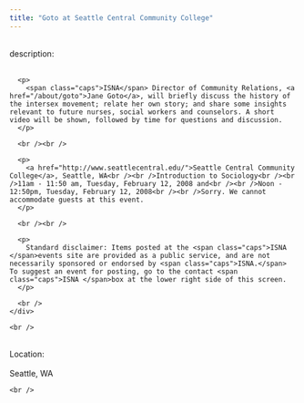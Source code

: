 ```yaml
---
title: "Goto at Seattle Central Community College"
---
```


<div class="flexinode-body flexinode-2">
  <div class="flexinode-textarea-1">
    <div class="form-item">
      <br /> <label>description:</label><br /><br /> 
      
      <p>
        <span class="caps">ISNA</span> Director of Community Relations, <a href="/about/goto">Jane Goto</a>, will briefly discuss the history of the intersex movement; relate her own story; and share some insights relevant to future nurses, social workers and counselors. A short video will be shown, followed by time for questions and discussion.
      </p>
      
      <br /><br />
      
      <p>
        <a href="http://www.seattlecentral.edu/">Seattle Central Community College</a>, Seattle, WA<br /><br />Introduction to Sociology<br /><br />11am - 11:50 am, Tuesday, February 12, 2008 and<br /><br />Noon - 12:50pm, Tuesday, February 12, 2008<br /><br />Sorry. We cannot accommodate guests at this event.
      </p>
      
      <br /><br />
      
      <p>
        Standard disclaimer: Items posted at the <span class="caps">ISNA </span>events site are provided as a public service, and are not necessarily sponsored or endorsed by <span class="caps">ISNA.</span> To suggest an event for posting, go to the contact <span class="caps">ISNA </span>box at the lower right side of this screen.
      </p>
      
      <br />
    </div>
    
    <br />
  </div>
  
  <div class="flexinode-textfield-2">
    <div class="form-item">
      <br /> <label>Location:</label><br /><br /> Seattle, WA<br />
    </div>
    
    <br />
  </div>
</div>